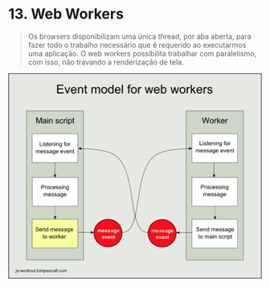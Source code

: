 # 13. Web Workers
> Os browsers disponibilizam uma única thread, por aba aberta, para fazer todo o trabalho necessário que é requerido ao executarmos uma aplicação. O web workers possibilita trabalhar com paralelismo, com isso, não travando a renderização de tela.

![webworker](./img/webworker.png)